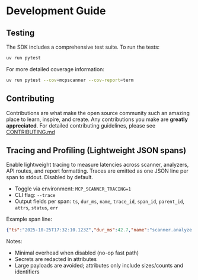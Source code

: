 # Development Guide

## Testing

The SDK includes a comprehensive test suite. To run the tests:

```bash
uv run pytest
```

For more detailed coverage information:

```bash
uv run pytest --cov=mcpscanner --cov-report=term
```

## Contributing

Contributions are what make the open source community such an amazing place to learn, inspire, and create. Any contributions you make are **greatly appreciated**. For detailed contributing guidelines, please see [CONTRIBUTING.md](CONTRIBUTING.md)

## Tracing and Profiling (Lightweight JSON spans)

Enable lightweight tracing to measure latencies across scanner, analyzers, API routes, and report formatting. Traces are emitted as one JSON line per span to stdout. Disabled by default.

- Toggle via environment: `MCP_SCANNER_TRACING=1`
- CLI flag: `--trace`
- Output fields per span: `ts`, `dur_ms`, `name`, `trace_id`, `span_id`, `parent_id`, `attrs`, `status`, `err`

Example span line:

```json
{"ts":"2025-10-25T17:32:10.123Z","dur_ms":42.7,"name":"scanner.analyze.tools","trace_id":"...","span_id":"...","parent_id":"...","attrs":{"count":3},"status":"ok"}
```

Notes:
- Minimal overhead when disabled (no-op fast path)
- Secrets are redacted in attributes
- Large payloads are avoided; attributes only include sizes/counts and identifiers
